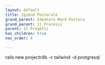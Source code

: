 ```yaml
---
layout: default
title: Igiene Posturale
grand_parent: Ideatore Mark Postura 
grand_parent: 1) Processi
parent: 1) Progetti
has_children: true
nav_order: 4

---
```

<!--
## Progetto Igiene Posturale Gruppi dal vivo

Il primo corso strutturato di PosturaCorretta per mantenere in salute la tua postura.


Dove mettere la logica per i servizi per i pazienti e 
- i pazienti 
- per i formatori

<ol>
  <li>Il team manager viene incaricato dai responsabili del progetto Postura Corretta.</li>
  <li>Caricare informazioni sul sito.</li>
  <li>Il team manager contatta il responsabile di un centro, una sala, o una palestra dove far partire il corso.</li>
  <li>Contattare l’insegnante.</li>
  <li>Stabilire le date del corso.</li>
  <li>Andare dai medici, farmacie, ecc. per promuovere il progetto.</li>
  <li>Il responsabile del centro dovrà indicare una persona di riferimento (per l’accesso al centro, varie ed eventuali).</li>
  <li>Fornire il materiale per dare l’informativa al professionista segnalatore (biglietto con il QR code del sito).</li>
  <li>Fornire il materiale per l’iscrizione al corso (o iscriversi sul sito).</li>
  <li>Preparare il materiale per i clienti del corso (PDF schede esercizi, programma, palline, bastone, libretto facoltativo).</li>
  <li>Dal sito, far sì che i clienti capiscano se prendere appuntamento per le visite o direttamente al gruppo, scremando i clienti che non possono fare igiene posturale.</li>
  <li>Contattare i clienti per confermare (il corso parte se ci sono 8 persone; devono pagare 3 giorni dopo l’iscrizione; le iscrizioni si chiudono una settimana prima del corso).</li>
  <li>Raccogliere i pagamenti online e offline (es. con SumUp).</li>
  <li>Automatizzare le fatture.</li>
  <li>Pagare i professionisti.</li>
  <li>Assicurarsi della presenza dei pazienti.</li>
  <li>Raccogliere i feedback e i vari problemi.</li>
  <li>Chiudere il gruppo e lavorare per aggiustare i problemi.</li>
  <li>Se un paziente porta un amico, diventa segnalatore con il 20% di sconto; il segnalatore può essere chiunque.</li>
</ol>


----

| %   | Ruolo                   | Nome Cognome       | E-mail       | Tel.      | Data Paga   |
|-----|-------------------------|--------------------|--------------|-----------|-------------|
| 25  | Team Manager            |                    |              |           |             |
| 20  | Resp. centro - Seg. centro |                    |              |           |             |
| 20  | Insegnante              |                    |              |           |             |
| 15  | Postura Corretta        |                    |              |           |             |

- 15 %  per finanziare il Progetto Posturacorretta ( futura azienda)
- 20 % segnalatore commerciale (ogni paziente ha il suo)



--- 
- **seg Centro Delegata dal resp. Centro**
- Centro / Associazione:   _________________              
- Paese / Città: _________________
- Indirizzo: _________________

----
# Insegnante: 

- Nome: 
- Cognome:
- Codice Fiscale:
- Professione:
- Email: 
- Tel contatto: 

----

# Date corso:
- __ - __/__ /__ __ : __"	"Data ora lez 1
- __ - __/__ /__ __ : __"	"Data ora lez 2
- __ - __/__ /__ __ : __"	"Data ora lez 3
- __ - __/__ /__ __ : __"  "Data ora lez 4


-----
# Giornata presentazione gratuita:
presentazione pratica GRATUITA 1h
Data e ora presentazione: _________________________________________________
Luogo:________________via:__________________________________paese/città__________________
Segnalatore che farà la presentazione:____________________________________________________




-------

# TrattamentI gratuitI: (5 min + 15 min + 5 min)

| Data ora Visita Gratuita | Segnalatore Nome Tel | Nome Tel | Nome Tel |
|--------------------------|----------------------|----------|----------|
| 1                        |                      |          |          |
| 2                        |                      |          |          |
| 3                        |                      |          |          |
| 4                        |                      |          |          |
| 5                        |                      |          |          |
| 6                        |                      |          |          |
| 7                        |                      |          |          |
| 8                        |                      |          |          |
| 9                        |                      |          |          |
| 10                       |                      |          |          |
| 11                       |                      |          |          |
| 12                       |                      |          |          |
| 13                       |                      |          |          |
| 14                       |                      |          |          |
| 15                       |                      |          |          |
| 16                       |                      |          |          |
| 17                       |                      |          |          |
| 18                       |                      |          |          |
| 19                       |                      |          |          |
| 20                       |                      |          |          |






-------
# Partecipanti

| N°    | Nome | Cognome | Tel   | Nome Segn. Comm. | E-mail       | Tel Segn. Comm. |
|-------|------|---------|-------|------------------|--------------|-----------------|
| 1     |      |         |       |                  |              |                 |
| 2     |      |         |       |                  |              |                 |
| 3     |      |         |       |                  |              |                 |
| 4     |      |         |       |                  |              |                 |
| 5     |      |         |       |                  |              |                 |
| 6     |      |         |       |                  |              |                 |
| 7     |      |         |       |                  |              |                 |
| 8     |      |         |       |                  |              |                 |
| 9     |      |         |       |                  |              |                 |
| 10    |      |         |       |                  |              |                 |
| 11    |      |         |       |                  |              |                 |
| 12    |      |         |       |                  |              |                 |
| 13    |      |         |       |                  |              |                 |
| 14    |      |         |       |                  |              |                 |
| 15    |      |         |       |                  |              |                 |
| 16    |      |         |       |                  |              |                 |
| 17    |      |         |       |                  |              |                 |
| 18    |      |         |       |                  |              |                 |

------

# Business Plan - Postura Corretta: Igiene Posturale Clienti Pazienti

## Premessa
"Igiene Posturale" è un programma strutturato in 4 lezioni di gruppo, pensato per migliorare la postura e prevenire disagi fisici. L'offerta si articola in **tre pacchetti** per soddisfare diverse esigenze:

1. **Pacchetto Base**: Solo il percorso di gruppo.  
2. **Pacchetto Intermedio**: Percorso di gruppo + 1 trattamento individuale.  
3. **Pacchetto Completo**: Percorso di gruppo + 4 trattamenti individuali.

---

## Visione
Promuovere il benessere fisico e posturale attraverso un approccio pratico, replicabile e personalizzabile, che integra educazione posturale e trattamenti personalizzati.

---

## Proposta di Valore
- **Pacchetto Base**: Accessibile e pratico, rivolto a chi desidera migliorare la postura in gruppo.  
- **Pacchetto Intermedio**: Unisce i benefici del produttività di gruppo a un trattamento individuale personalizzato.  
- **Pacchetto Completo**: Percorso avanzato per chi cerca il massimo risultato, con trattamenti individuali aggiuntivi.  

---

## Offerta
### **Pacchetto 1 - Solo Lezioni di Gruppo**
- **Costo**: 200€ per 4 lezioni.  
- **Dettagli**:  
  - Lezioni di gruppo (max 8-12 partecipanti).  
  - Ogni lezione dura 45 minuti.  

---

### **Pacchetto 2 - Percorso + 1 Trattamento Individuale**
- **Costo**:  
  - 200€ per 4 lezioni.  
  - 80€ per 1 trattamento individuale (45-60 minuti).  
- **Totale**: 280€.  
- **Dettagli**:  
  - Combina lezioni di gruppo e un trattamento personalizzato per rafforzare i risultati.  

---

### **Pacchetto 3 - Percorso + 4 Trattamenti Individuali**
- **Costo**:  
  - 200€ per 4 lezioni.  
  - 320€ per 4 trattamenti individuali (80€ ciascuno).  
- **Totale**: 520€.  
- **Dettagli**:  
  - Unisce lezioni di gruppo con un percorso massoterapico completo per un benessere ottimale.

---

## Strategia Promozionale
- **Buono Promozionale**: Offerta di un buono da 20€ per incentivare la prima iscrizione ai pacchetti.  
- **Collaborazioni Mediche**: Referenze da medici per attirare pazienti.  
- **Marketing Digitale**: Promozione su social media, campagne email e volantini nelle strutture ospitanti.  

---

## Struttura dei Costi
### **Pacchetto 1 - Solo Lezioni di Gruppo**
| **Voce**                    | **% del Fatturato** | **Quota per Partecipante (200€)** | **Quota Totale (8 Partecipanti)** |
|-----------------------------|---------------------|-----------------------------------|-----------------------------------|
| Struttura ospitante         | 30%                | 60€                               | 480€                             |
| Fisioterapista              | 20%                | 40€                               | 320€                             |
| Project Manager / Tutor     | 15%                | 30€                               | 240€                             |
| Postura Corretta (Materiali)| 15%                | 30€                               | 240€                             |
| Margine Organizzativo       | 20%                | 40€                               | 320€                             |
| **Totale**                  | 100%               | **200€**                          | **1.600€**                       |

---

### **Pacchetto 2 - Percorso + 1 Trattamento Individuale**
| **Voce**                    | **% del Fatturato** | **Quota per Partecipante (280€)** | **Quota Totale (8 Partecipanti)** |
|-----------------------------|---------------------|-----------------------------------|-----------------------------------|
| Struttura ospitante         | 30%                | 84€                               | 672€                             |
| Fisioterapista              | 20%                | 56€                               | 448€                             |
| Massoterapista (1 trattamento)| 20%              | 56€                               | 448€                             |
| Project Manager / Tutor     | 15%                | 42€                               | 336€                             |
| Postura Corretta (Materiali)| 15%                | 42€                               | 336€                             |
| **Totale**                  | 100%               | **280€**                          | **2.240€**                       |

---

### **Pacchetto 3 - Percorso + 4 Trattamenti Individuali**
| **Voce**                    | **% del Fatturato** | **Quota per Partecipante (520€)** | **Quota Totale (8 Partecipanti)** |
|-----------------------------|---------------------|-----------------------------------|-----------------------------------|
| Struttura ospitante         | 30%                | 156€                              | 1.248€                           |
| Fisioterapista (lezioni)    | 20%                | 104€                              | 832€                             |
| Massoterapista (4 trattamenti)| 20%              | 104€                              | 832€                             |
| Project Manager / Tutor     | 15%                | 78€                               | 624€                             |
| Postura Corretta (Materiali)| 15%                | 78€                               | 624€                             |
| **Totale**                  | 100%               | **520€**                          | **4.160€**                       |

---

## Proiezione Ricavi
### **Pacchetto 1 - Solo Lezioni di Gruppo**
- **Prezzo**: 200€ per partecipante.  
- **Partecipanti Minimi (8)**: 1.600€ per ciclo.  
- **Partecipanti Massimi (12)**: 2.400€ per ciclo.

---

### **Pacchetto 2 - Percorso + 1 Trattamento Individuale**
- **Prezzo**: 280€ per partecipante.  
- **Partecipanti Minimi (8)**: 2.240€ per ciclo.  
- **Partecipanti Massimi (12)**: 3.360€ per ciclo.

---

### **Pacchetto 3 - Percorso + 4 Trattamenti Individuali**
- **Prezzo**: 520€ per partecipante.  
- **Partecipanti Minimi (8)**: 4.160€ per ciclo.  
- **Partecipanti Massimi (12)**: 6.240€ per ciclo.

---

## Conclusione
Questa struttura a tre pacchetti consente di:
1. Raggiungere diverse fasce di clienti con budget ed esigenze variabili.
2. Incrementare il valore percepito con i trattamenti individuali.
3. Massimizzare i ricavi e diversificare l'offerta.

Con una strategia promozionale mirata e collaborazioni mediche, "Igiene Posturale" può diventare un servizio leader per la prevenzione e il benessere posturale.

--------------

# Business Plan - Postura Corretta: Diventare Insegnante di Igiene Posturale

## Premessa
"Igiene Posturale" è un programma pratico che mira a migliorare la postura e prevenire disagi fisici attraverso un percorso di gruppo. Il progetto prevede un'opportunità unica: professionisti della salute, del benessere o delle scienze motorie possono partecipare e, al termine del corso, ottenere una certificazione per diventare insegnanti e replicare il metodo.

---

## Visione
Espandere l'impatto del metodo "Igiene Posturale" formando professionisti qualificati che possano offrire il corso ai propri pazienti o gruppi, creando così una rete di insegnanti certificati.

---

## Proposta di Valore
1. **Corso di base per diventare insegnante**: Un percorso completo che consente ai partecipanti di apprendere il metodo e di ottenere una certificazione.
2. **Scalabilità**: Gli insegnanti certificati possono replicare il corso con i propri gruppi o pazienti, generando un guadagno ricorrente.
3. **Supporto continuo**: Materiali didattici, accesso a risorse online e possibilità di aggiornamenti periodici.

---

## Offerta
### **Percorso per Diventare Insegnante di Igiene Posturale**
#### **Target**
- Fisioterapisti, massoterapisti, personal trainer, laureati in scienze motorie e professionisti del benessere.
- Allenatori o istruttori che lavorano con gruppi o pazienti e vogliono integrare il metodo "Igiene Posturale" nei loro programmi.

#### **Struttura del Percorso**
1. **Fase 1: Partecipazione al Corso (4 lezioni)**  
   - Il partecipante segue il corso "Igiene Posturale" come studente per apprendere il metodo e sperimentare gli esercizi.
   - **Costo**: 200€.

2. **Fase 2: Lezione di Simulazione (1 lezione aggiuntiva)**  
   - L'aspirante insegnante conduce una lezione con il formatore nel ruolo di paziente.
   - **Costo**: 200€ (include feedback personalizzato e valutazione).

3. **Fase 3: Materiali e Certificazione**  
   - Rilascio di certificazione ufficiale come insegnante del metodo "Igiene Posturale".
   - Materiali inclusi: manuale didattico, accesso a video tutorial e schede esercizi.

#### **Prezzo Totale del Percorso**
- **400€ per il percorso completo**.

---

## Strategia Promozionale
1. **Collaborazioni con Medici e Strutture**:
   - Coinvolgi studi medici, fisioterapici e palestre per promuovere il corso tra professionisti del settore.
2. **Comunicazione sui Benefici**:
   - "Diventa insegnante certificato di Igiene Posturale e offri un servizio innovativo ai tuoi pazienti o clienti."
3. **Proiezione di Guadagno per gli Insegnanti**:
   - Sottolinea il potenziale di guadagno: con 8 partecipanti a 50€ a lezione, ogni ciclo può generare **1.600€** per l'insegnante.

---

## Struttura dei Costi
### **Percorso per Diventare Insegnante**
| **Voce**                    | **% del Fatturato** | **Quota per Partecipante (400€)** | **Quota Totale (8 Partecipanti)** |
|-----------------------------|---------------------|-----------------------------------|-----------------------------------|
| Struttura ospitante         | 30%                | 120€                              | 960€                             |
| Formatore / Fisioterapista  | 30%                | 120€                              | 960€                             |
| Project Manager / Tutor     | 15%                | 60€                               | 480€                             |
| Postura Corretta (Materiali)| 15%                | 60€                               | 480€                             |
| Margine Organizzativo       | 10%                | 40€                               | 320€                             |
| **Totale**                  | 100%               | **400€**                          | **3.200€**                       |

---

## Proiezione Ricavi
### **Percorso Completo**
- **Costo per Partecipante**: 400€.  
- **Partecipanti Minimi (5)**: 2.000€.  
- **Partecipanti Massimi (10)**: 4.000€.  

---

## Benefici per i Partecipanti
- **Espansione della loro attività**: Gli insegnanti certificati possono replicare il corso con i loro gruppi o pazienti, generando un reddito aggiuntivo.
- **Credibilità e Innovazione**: Aggiungere il metodo "Igiene Posturale" al proprio portafoglio aumenta la professionalità percepita.
- **Supporto Continuo**: Accesso a materiali didattici e possibilità di aggiornamenti.

---

## Conclusione
Integrare un programma di formazione per diventare insegnanti certificati consente di:
1. Scalare il progetto "Igiene Posturale" attraverso una rete di professionisti.
2. Diversificare i ricavi e aumentare il valore percepito del servizio.
3. Creare un impatto più ampio nel settore della prevenzione e del benessere.

Con un prezzo competitivo e una comunicazione mirata, questo percorso può diventare un'opzione leader per professionisti che vogliono innovare e migliorare la propria offerta.


-------------------------- 
# Business Model Canvas - Igiene Posturale

## 1. Segmenti di Clientela
- **Target Principale**: Individui interessati alla prevenzione e al miglioramento della postura.
- **Target Secondario**: Medici e strutture ospitanti (centri fisioterapici, palestre).

---

## 2. Proposta di Valore
- Programma breve e accessibile (4 incontri).
- Integrazione di trattamenti massoterapici.
- Risultati tangibili e misurabili per i partecipanti.

---

## 3. Canali
- Collaborazioni con medici per referenze.
- Social media e campagne online.
- Comunicazione tramite strutture ospitanti.

---

## 4. Relazioni con i Clienti
- Approccio personalizzato tramite massaggi e lezioni.
- Supporto educativo e preventivo continuo.
- Fiducia costruita attraverso partnership mediche.

---

## 5. Fonti di Ricavo
- **Prezzo Base**: 50€ a lezione (200€ per 4 lezioni).
- **Pacchetto Premium**: 240€ (lezioni + massaggio).
- **Promozioni**: Buoni di 20€ per nuovi iscritti.

---

## 6. Risorse Chiave
- Team qualificato: fisioterapisti e massoterapisti.
- Strutture ospitanti adeguate.
- Materiali formativi e piattaforme di gestione.

---

## 7. Attività Chiave
- Conduzione dei corsi (gruppo).
- Gestione dei trattamenti massoterapici.
- Promozione e gestione logistica.

---

## 8. Partnership Chiave
- Medici e professionisti del settore.
- Strutture ospitanti (palestre, studi medici).
- Collaboratori per la promozione (segnalatori).

---

## 9. Struttura dei Costi
- Affitto sale (30% del fatturato).
- Compensi a fisioterapisti e massoterapisti (20% ciascuno).
- Gestione organizzativa e materiali (15% ciascuno).

---------

## Buono Promozionale Postura Corretta Igiene Posturale

Valore: 20€
Utilizzabile per: Ciclo di 4 lezioni del corso "Igiene Posturale"

🎁 Investi nel tuo benessere! Questo buono ti permette di iniziare il percorso "Igiene Posturale" con un vantaggio esclusivo.

✅ Come funziona:

Il buono può essere utilizzato per il ciclo completo di lezioni (4 incontri) del corso.
Valido fino a: [inserire la data di scadenza].
Applicabile solo per la prima iscrizione al corso.






Vedi il Business Canvas Model. 

Diabasi, Metodiche posturali, Scuole tuina, shiatsu ecc.

-->


rails new projectr4b -c tailwind -d postgresql